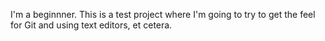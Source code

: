 I'm a beginnner. This is a test project where I'm going to try to get the feel for Git and using text editors, et cetera.